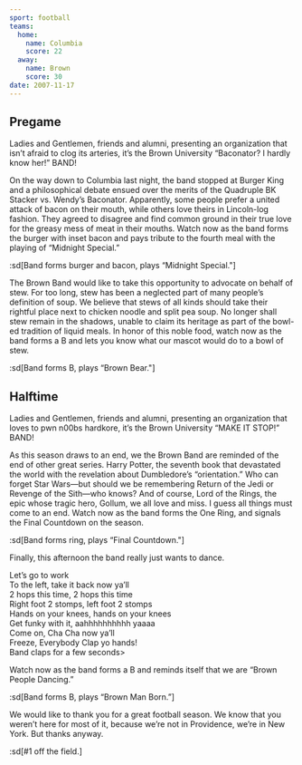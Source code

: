 ```yaml
---
sport: football
teams:
  home:
    name: Columbia
    score: 22
  away:
    name: Brown
    score: 30
date: 2007-11-17
---
```


## Pregame

Ladies and Gentlemen, friends and alumni, presenting an organization that isn’t afraid to clog its arteries, it’s the Brown University “Baconator? I hardly know her!” BAND!

On the way down to Columbia last night, the band stopped at Burger King and a philosophical debate ensued over the merits of the Quadruple BK Stacker vs. Wendy’s Baconator. Apparently, some people prefer a united attack of bacon on their mouth, while others love theirs in Lincoln-log fashion. They agreed to disagree and find common ground in their true love for the greasy mess of meat in their mouths. Watch now as the band forms the burger with inset bacon and pays tribute to the fourth meal with the playing of “Midnight Special.”

:sd[Band forms burger and bacon, plays “Midnight Special."]

The Brown Band would like to take this opportunity to advocate on behalf of stew. For too long, stew has been a neglected part of many people’s definition of soup. We believe that stews of all kinds should take their rightful place next to chicken noodle and split pea soup. No longer shall stew remain in the shadows, unable to claim its heritage as part of the bowl-ed tradition of liquid meals. In honor of this noble food, watch now as the band forms a B and lets you know what our mascot would do to a bowl of stew.

:sd[Band forms B, plays “Brown Bear."]

## Halftime

Ladies and Gentlemen, friends and alumni, presenting an organization that loves to pwn n00bs hardkore, it’s the Brown University “MAKE IT STOP!” BAND!

As this season draws to an end, we the Brown Band are reminded of the end of other great series. Harry Potter, the seventh book that devastated the world with the revelation about Dumbledore’s “orientation.” Who can forget Star Wars—but should we be remembering Return of the Jedi or Revenge of the Sith—who knows? And of course, Lord of the Rings, the epic whose tragic hero, Gollum, we all love and miss. I guess all things must come to an end. Watch now as the band forms the One Ring, and signals the Final Countdown on the season.

:sd[Band forms ring, plays “Final Countdown."]

Finally, this afternoon the band really just wants to dance.

Let’s go to work\
To the left, take it back now ya’ll\
2 hops this time, 2 hops this time\
Right foot 2 stomps, left foot 2 stomps\
Hands on your knees, hands on your knees\
Get funky with it, aahhhhhhhhhh yaaaa\
Come on, Cha Cha now ya’ll\
Freeze, Everybody Clap yo hands!\
Band claps for a few seconds>

Watch now as the band forms a B and reminds itself that we are “Brown People Dancing.”

:sd[Band forms B, plays “Brown Man Born.”]

We would like to thank you for a great football season. We know that you weren’t here for most of it, because we’re not in Providence, we’re in New York. But thanks anyway.

:sd[#1 off the field.]

